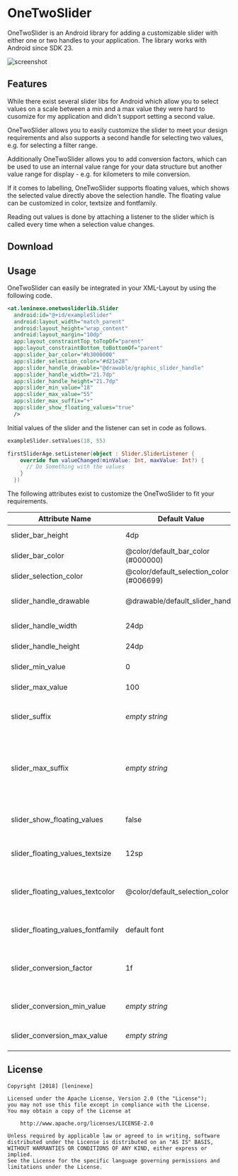 # OneTwoSlider
OneTwoSlider is an Android library for adding a customizable slider with either one or two handles to your application. The library works with Android since SDK 23.

![screenshot](https://github.com/leninexe/OneTwoSlider/blob/master/screenshots/screenshot.png)

## Features
While there exist several slider libs for Android which allow you to select values on a scale between a min and a max value they were hard to cusomize for my application and didn't support setting a second value. 

OneTwoSlider allows you to easily customize the slider to meet your design requirements and also supports a second handle for selecting two values, e.g. for selecting a filter range.

Additionally OneTwoSlider allows you to add conversion factors, which can be used to use an internal value range for your data structure but another value range for display - e.g. for kilometers to mile conversion.

If it comes to labelling, OneTwoSlider supports floating values, which shows the selected value directly above the selection handle. The floating value can be customized in color, textsize and fontfamily.

Reading out values is done by attaching a listener to the slider which is called every time when a selection value changes.

## Download

## Usage
OneTwoSlider can easily be integrated in your XML-Layout by using the following code.
```xml
<at.leninexe.onetwosliderlib.Slider
  android:id="@+id/exampleSlider"
  android:layout_width="match_parent"
  android:layout_height="wrap_content"
  android:layout_margin="10dp"
  app:layout_constraintTop_toTopOf="parent"
  app:layout_constraintBottom_toBottomOf="parent"
  app:slider_bar_color="#b3000000"
  app:slider_selection_color="#d21e28"
  app:slider_handle_drawable="@drawable/graphic_slider_handle"
  app:slider_handle_width="21.7dp"
  app:slider_handle_height="21.7dp"
  app:slider_min_value="18"
  app:slider_max_value="55"
  app:slider_max_suffix="+"
  app:slider_show_floating_values="true"
  />
```

Initial values of the slider and the listener can set in code as follows.
```kotlin
exampleSlider.setValues(18, 55)

firstSliderAge.setListener(object : Slider.SliderListener {
    override fun valueChanged(minValue: Int, maxValue: Int?) {
      // Do Something with the values 
    }
  })
```

The following attributes exist to customize the OneTwoSlider to fit your requirements.

Attribute Name | Default Value | Description
-------------- | ------------- | -----------
slider_bar_height | 4dp | Height of the slider bar
slider_bar_color | @color/default_bar_color (#000000) | Background color of the slider bar
slider_selection_color | @color/default_selection_color (#006699) | Background color of the selection bar
slider_handle_drawable | @drawable/default_slider_handle | Drawable that is used for the handle(s)
slider_handle_width | 24dp | Width of the slider handle
slider_handle_height | 24dp | Height of the slider handle
slider_min_value | 0 | Minimum value of the slider
slider_max_value | 100 | Maximum value of the slider
slider_suffix | *empty string* | String value that is used as suffix for floating values (if displayed)
slider_max_suffix | *empty string* | String value that is used as suffix instead of slider_suffix for floating values if value is maximum value (if displayed)
slider_show_floating_values | false | Set to true if you want to show floating values above the slider handle(s)
slider_floating_values_textsize | 12sp | Textsize of the floating values (if displayed)
slider_floating_values_textcolor | @color/default_selection_color | Textcolor of the floating values; if not explicitly set slider_selection_color is used (if displayed)
slider_floating_values_fontfamily | default font | Typeface used for the floating values (if displayed)
slider_conversion_factor | 1f | Conversion factor used for converting floating values from internal used values (if displayed)
slider_conversion_min_value | *empty string* | Min value for a converted floating value (if displayed)
slider_conversion_max_value | *empty string* | Max value for a converted floating value (if displayed)

## License
```
Copyright [2018] [leninexe]

Licensed under the Apache License, Version 2.0 (the "License");
you may not use this file except in compliance with the License.
You may obtain a copy of the License at

    http://www.apache.org/licenses/LICENSE-2.0

Unless required by applicable law or agreed to in writing, software
distributed under the License is distributed on an "AS IS" BASIS,
WITHOUT WARRANTIES OR CONDITIONS OF ANY KIND, either express or implied.
See the License for the specific language governing permissions and
limitations under the License.
```

